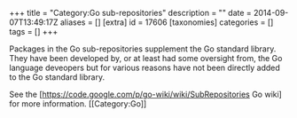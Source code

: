 +++
title = "Category:Go sub-repositories"
description = ""
date = 2014-09-07T13:49:17Z
aliases = []
[extra]
id = 17606
[taxonomies]
categories = []
tags = []
+++

Packages in the Go sub-repositories supplement the Go standard library.  They have been developed by, or at least had some oversight from, the Go language deveopers but for various reasons have not been directly added to the Go standard library.

See the [https://code.google.com/p/go-wiki/wiki/SubRepositories Go wiki] for more information.
[[Category:Go]]
